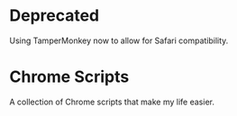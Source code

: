 # Deprecated
Using TamperMonkey now to allow for Safari compatibility.

# Chrome Scripts
A collection of Chrome scripts that make my life easier.
